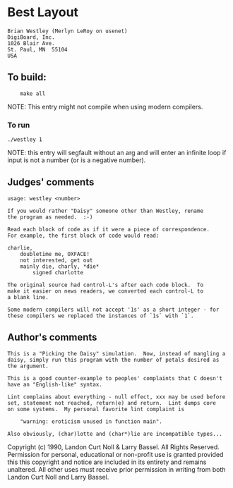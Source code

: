 # Best Layout

	Brian Westley (Merlyn LeRoy on usenet)
	DigiBoard, Inc.
	1026 Blair Ave.
	St. Paul, MN  55104  
	USA

## To build:

        make all

NOTE: This entry might not compile when using modern compilers.

### To run

	./westley 1

NOTE: this entry will segfault without an arg and will enter an infinite loop if
input is not a number (or is a negative number).


## Judges' comments

    usage: westley <number>

    If you would rather "Daisy" someone other than Westley, rename 
    the program as needed.  :-)

    Read each block of code as if it were a piece of correspondence.
    For example, the first block of code would read:

	charlie,
		doubletime me, OXFACE!
		not interested, get out
		mainly die, charly, *die*
			signed charlotte

    The original source had control-L's after each code block.  To 
    make it easier on news readers, we converted each control-L to 
    a blank line.

    Some modern compilers will not accept '1s' as a short integer - for
    these compilers we replaced the instances of `1s` with `1`.


## Author's comments

    This is a "Picking the Daisy" simulation.  Now, instead of mangling a 
    daisy, simply run this program with the number of petals desired as 
    the argument.
    
    This is a good counter-example to peoples' complaints that C doesn't
    have an "English-like" syntax.
    
    Lint complains about everything - null effect, xxx may be used before
    set, statement not reached, return(e) and return.  Lint dumps core
    on some systems.  My personal favorite lint complaint is
    
    	"warning: eroticism unused in function main".
    
    Also obviously, (char)lotte and (char*)lie are incompatible types...

Copyright (c) 1990, Landon Curt Noll & Larry Bassel.
All Rights Reserved.  Permission for personal, educational or non-profit use is
granted provided this this copyright and notice are included in its entirety
and remains unaltered.  All other uses must receive prior permission in writing
from both Landon Curt Noll and Larry Bassel.
